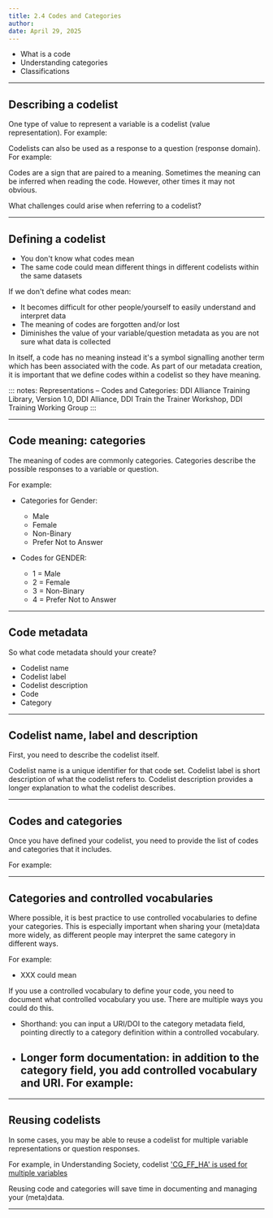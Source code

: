 ```yaml
---
title: 2.4 Codes and Categories
author: 
date: April 29, 2025
---
```


- What is a code
- Understanding categories
- Classifications

---
## Describing a codelist 

One type of value to represent a variable is a codelist (value representation). For example:


Codelists can also be used as a response to a question (response domain). For example:


Codes are a sign that are paired to a meaning. Sometimes the meaning can be inferred when reading the code. However, other times it may not obvious.

What challenges could arise when referring to a codelist?

---
## Defining a codelist

- You don't know what codes mean
- The same code could mean different things in different codelists within the same datasets

If we don't define what codes mean:
- It becomes difficult for other people/yourself to easily understand and interpret data
- The meaning of codes are forgotten and/or lost
- Diminishes the value of your variable/question metadata as you are not sure what data is collected

In itself, a code has no meaning instead it's a symbol signalling another term which has been associated with the code. As part of our metadata creation, it is important that we define codes within a codelist so they have meaning.

::: 
notes: Representations – Codes and Categories:  DDI Alliance Training Library, Version 1.0, DDI Alliance, DDI Train the Trainer Workshop, DDI Training Working Group
:::

---
## Code meaning: categories

The meaning of codes are commonly categories. Categories describe the possible responses to a variable or question. 

For example:

- Categories for Gender:
  - Male
  - Female
  - Non-Binary
  - Prefer Not to Answer

- Codes for GENDER:
   - 1 = Male
   - 2 = Female
   - 3 = Non-Binary
   - 4 = Prefer Not to Answer

---
## Code metadata 

So what code metadata should your create?

- Codelist name
- Codelist label
- Codelist description
- Code
- Category

---
## Codelist name, label and description

First, you need to describe the codelist itself.

Codelist name is a unique identifier for that code set. 
Codelist label is short description of what the codelist refers to.
Codelist description provides a longer explanation to what the codelist describes.

---
## Codes and categories 

Once you have defined your codelist, you need to provide the list of codes and categories that it includes.

For example:


---
## Categories and controlled vocabularies

Where possible, it is best practice to use controlled vocabularies to define your categories. This is especially important when sharing your (meta)data more widely, as different people may interpret the same category in different ways.

For example:
- XXX could mean

If you use a controlled vocabulary to define your code, you need to document what controlled vocabulary you use. There are multiple ways you could do this.

- Shorthand: you can input a URI/DOI to the category metadata field, pointing directly to a category definition within a controlled vocabulary.
- Longer form documentation: in addition to the category field, you add controlled vocabulary and URI. For example:
  -

---
## Reusing codelists

In some cases, you may be able to reuse a codelist for multiple variable representations or question responses.

For example, in Understanding Society, codelist ['CG_FF_HA' is used for multiple variables](https://discovery.closer.ac.uk/item/uk.iser.ukhls/1a12bdbb-f42f-47dd-8512-3132a325dad6/1) 

Reusing code and categories will save time in documenting and managing your (meta)data.

---


